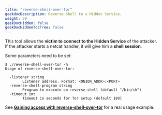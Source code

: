 ```yaml
---
title: "reverse-shell-over-tor"
geekdocDescription: Reverse Shell to a Hidden Service.
weight: 30
geekDocHidden: false
geekDocHiddenTocTree: false
---
```

This tool allows the **victim to connect to the Hidden Service** of the attacker. If the attacker starts a netcat handler, it will give him a **shell session**.

Some parameters need to be set:
```
$ ./reverse-shell-over-tor -h
Usage of reverse-shell-over-tor:

  -listener string
        Listener address. Format: <ONION_ADDR>:<PORT>
  -reverse-shell-program string
        Program to execute on reverse-shell (default "/bin/sh")
  -timeout int
        Timeout in seconds for Tor setup (default 180)
```

See [**Gaining access with reverse-shell-over-tor**](../../../posts/offensive-tor-toolkit/#gaining-access-with-reverse-shell-over-tor) for a real usage example.
